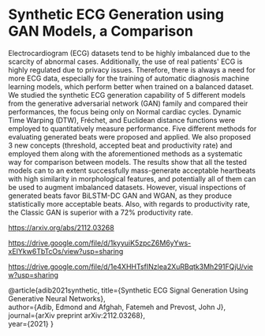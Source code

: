# Synthetic ECG Generation using GAN Models, a Comparison
Electrocardiogram (ECG) datasets tend to be highly imbalanced due to the scarcity of abnormal cases. Additionally, the use of real patients' ECG is highly regulated due to privacy issues. Therefore, there is always a need for more ECG data, especially for the training of automatic diagnosis machine learning models, which perform better when trained on a balanced dataset. We studied the synthetic ECG generation capability of 5 different models from the generative adversarial network (GAN) family and compared their performances, the focus being only on Normal cardiac cycles. Dynamic Time Warping (DTW), Fréchet, and Euclidean distance functions were employed to quantitatively measure performance. Five different methods for evaluating generated beats were proposed and applied. We also proposed 3 new concepts (threshold, accepted beat and productivity rate) and employed them along with the aforementioned methods as a systematic way for comparison between models. The results show that all the tested models can to an extent successfully mass-generate acceptable heartbeats with high similarity in morphological features, and potentially all of them can be used to augment imbalanced datasets. However, visual inspections of generated beats favor BiLSTM-DC GAN and WGAN, as they produce statistically more acceptable beats. Also, with regards to productivity rate, the Classic GAN is superior with a 72% productivity rate.

https://arxiv.org/abs/2112.03268

https://drive.google.com/file/d/1kyyuiK5zpcZ6M6yYws-xEIYkw6TbTcOs/view?usp=sharing

https://drive.google.com/file/d/1e4XHHTsfINzlea2XuRBqtk3Mh291FQjU/view?usp=sharing



@article{adib2021synthetic,
title={Synthetic ECG Signal Generation Using Generative Neural Networks},  
author={Adib, Edmond and Afghah, Fatemeh and Prevost, John J},  
journal={arXiv preprint arXiv:2112.03268},  
year={2021}
}
